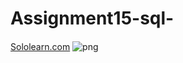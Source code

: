 # Assignment15-sql-
#### 
<a href='https://www.sololearn.com/certificates/course/en/23586582/1060/landscape/png'>Sololearn.com</a>
![png](https://user-images.githubusercontent.com/91725214/157819260-c03c5293-0a5d-4ce4-a967-c1821e041be6.png)
